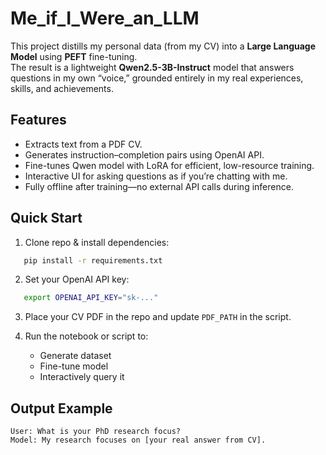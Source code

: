 # Me_if_I_Were_an_LLM

This project distills my personal data (from my CV) into a **Large Language Model** using **PEFT** fine-tuning.  
The result is a lightweight **Qwen2.5-3B-Instruct** model that answers questions in my own “voice,” grounded entirely in my real experiences, skills, and achievements.

## Features
- Extracts text from a PDF CV.
- Generates instruction–completion pairs using OpenAI API.
- Fine-tunes Qwen model with LoRA for efficient, low-resource training.
- Interactive UI for asking questions as if you’re chatting with me.
- Fully offline after training—no external API calls during inference.

## Quick Start
1. Clone repo & install dependencies:
```bash
   pip install -r requirements.txt
````

2. Set your OpenAI API key:

```bash
   export OPENAI_API_KEY="sk-..."
```
3. Place your CV PDF in the repo and update `PDF_PATH` in the script.
4. Run the notebook or script to:

   * Generate dataset
   * Fine-tune model
   * Interactively query it

## Output Example

```
User: What is your PhD research focus?
Model: My research focuses on [your real answer from CV].
```



